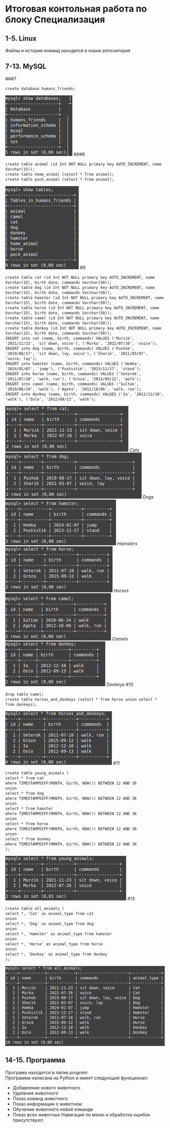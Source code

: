# Итоговая контольная работа по блоку Специализация
## 1-5. Linux
Файлы и история команд находятся в корне репозитория
## 7-13. MySQL
###7
```
create database humans_friends;
```
![databases](images/databases.png)
###8
```
create table animal (id Int NOT NULL primary key AUTO_INCREMENT, name Varchar(15));
create table home_animal (select * from animal);
create table pack_animal (select * from animal);
```
![tables](images/tables.png)
#9
```
create table cat (id Int NOT NULL primary key AUTO_INCREMENT, name Varchar(15), birth date, commands Varchar(50));
create table dog (id Int NOT NULL primary key AUTO_INCREMENT, name Varchar(15), birth date, commands Varchar(50));
create table hamster (id Int NOT NULL primary key AUTO_INCREMENT, name Varchar(15), birth date, commands Varchar(50));
create table horse (id Int NOT NULL primary key AUTO_INCREMENT, name Varchar(15), birth date, commands Varchar(50));
create table camel (id Int NOT NULL primary key AUTO_INCREMENT, name Varchar(15), birth date, commands Varchar(50));
create table donkey (id Int NOT NULL primary key AUTO_INCREMENT, name Varchar(15), birth date, commands Varchar(50));
INSERT into cat (name, birth, commands) VALUES ('Murzik', '2021/11/23', 'sit down, voice'), ('Murka', '2022/07/26', 'voice');
INSERT into dog (name, birth, commands) VALUES ('Pushok', '2019/08/17', 'sit down, lay, voice'), ('Sharik', '2021/03/07', 'voice, lay');
INSERT into hamster (name, birth, commands) VALUES ('Homka', '2024/01/07', 'jump'), ('Pushistik', '2023/12/27', 'stand');
INSERT into horse (name, birth, commands) VALUES ('Veterok', '2011/07/10', 'walk, run'), ('Groza', '2015/09/12', 'walk');
INSERT into camel (name, birth, commands) VALUES ('Sultan', '2010/06/24', 'walk'), ('Agata', '2012/10/06', 'walk, run');
INSERT into donkey (name, birth, commands) VALUES ('Ia', '2012/12/10', 'walk'), ('Oslo', '2012/09/13', 'walk');
```
![cats](images/cat.png)
*Cats*
![dogs](images/dog.png)
*Dogs*
![hamsters](images/hamster.png)
*Hamsters*
![horses](images/horse.png)
*Horses*
![camels](images/camel.png)
*Camels*
![donkeys](images/donkey.png)
*Donkeys*
#10
```
drop table camel;
create table horses_and_donkeys (select * from horse union select * from donkeys);
```
![horses_and_donkeys](images/horses_and_donkeys.png)
#11
```
create table young_animals (
select * from cat
where TIMESTAMPDIFF(MONTH, birth, NOW()) BETWEEN 12 AND 36
union
select * from dog
where TIMESTAMPDIFF(MONTH, birth, NOW()) BETWEEN 12 AND 36
union
select * from hamster
where TIMESTAMPDIFF(MONTH, birth, NOW()) BETWEEN 12 AND 36
union
select * from horse
where TIMESTAMPDIFF(MONTH, birth, NOW()) BETWEEN 12 AND 36
union
select * from donkey
where TIMESTAMPDIFF(MONTH, birth, NOW()) BETWEEN 12 AND 36
);
```
![young_animals](images/young_animals.png)
#13
```
create table all_animals (
select *, 'Cat' as animal_type from cat
union
select *, 'Dog' as animal_type from dog
union
select *, 'Hamster' as animal_type from hamster
union
select *, 'Horse' as animal_type from horse
union
select *, 'Donkey' as animal_type from donkey
);
```
![all_animals](images/all_animals.png)
## 14-15. Программа
Програма находится в папке *program*.  
Программа написана на Python и имеет следующий функционал:
* Добавление нового животного
* Удаление животного
* Показ команд животного
* Показ информации о животном
* Обучение животного новой команде
* Показ всех животных
Навигация по меню и обработка ошибок присутствуют.

